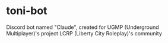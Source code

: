 # toni-bot
 Discord bot named "Claude", created for UGMP (Underground Multiplayer)'s project LCRP (Liberty City Roleplay)'s community
